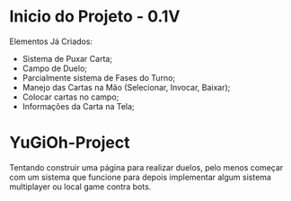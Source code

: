 # Inicio do Projeto - 0.1V
Elementos Já Criados:
- Sistema de Puxar Carta;
- Campo de Duelo;
- Parcialmente sistema de Fases do Turno;
- Manejo das Cartas na Mão (Selecionar, Invocar, Baixar);
- Colocar cartas no campo;
- Informações da Carta na Tela;

# YuGiOh-Project
Tentando construir uma página para realizar duelos, pelo menos começar com um sistema que funcione para depois implementar algum sistema multiplayer ou local game contra bots.
